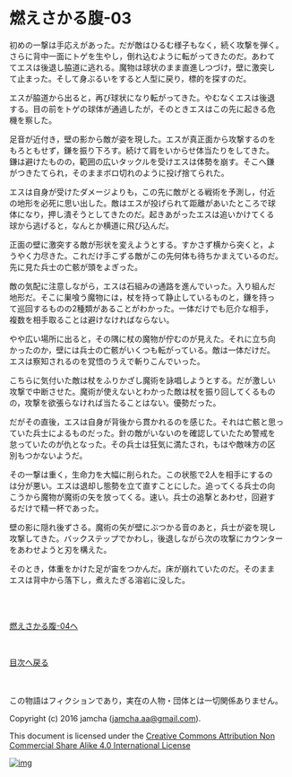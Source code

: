 # 燃えさかる腹-03

初めの一撃は手応えがあった。だが敵はひるむ様子もなく，続く攻撃を弾く。  
さらに背中一面にトゲを生やし，倒れ込むように転がってきたのだ。あわて  
てエスは後退し脇道に逃れる。魔物は球状のまま直進しつづけ，壁に激突し  
て止まった。そして身ぶるいをすると人型に戻り，標的を探すのだ。  

エスが脇道から出ると，再び球状になり転がってきた。やむなくエスは後退  
する。目の前をトゲの球体が通過したが，そのときエスはこの先に起きる危  
機を察した。  

足音が近付き，壁の影から敵が姿を現した。エスが真正面から攻撃するのを  
もろともせず，鎌を振り下ろす。続けて肩をいからせ体当たりをしてきた。  
鎌は避けたものの，範囲の広いタックルを受けエスは体勢を崩す。そこへ鎌  
がつきたてられ，そのままボロ切れのように投げ捨てられた。  

エスは自身が受けたダメージよりも，この先に敵がとる戦術を予測し，付近  
の地形を必死に思い出した。敵はエスが投げられて距離があいたところで球  
体になり，押し潰そうとしてきたのだ。起きあがったエスは追いかけてくる  
球から逃げると，なんとか横道に飛び込んだ。  

正面の壁に激突する敵が形状を変えようとする。すかさず横から突くと，よ  
うやく力尽きた。これだけ手こずる敵がこの先何体も待ちかまえているのだ。  
先に見た兵士の亡骸が頭をよぎった。  

敵の気配に注意しながら，エスは石組みの通路を進んでいった。入り組んだ  
地形だ。そこに巣喰う魔物には，杖を持って静止しているものと，鎌を持っ  
て巡回するものの2種類があることがわかった。一体だけでも厄介な相手，  
複数を相手取ることは避けなければならない。  

やや広い場所に出ると，その隅に杖の魔物が佇むのが見えた。それに立ち向  
かったのか，壁には兵士の亡骸がいくつも転がっている。敵は一体だけだ。  
エスは察知されるのを覚悟のうえで斬りこんでいった。  

こちらに気付いた敵は杖をふりかざし魔術を詠唱しようとする。だが激しい  
攻撃で中断させた。魔術が使えないとわかった敵は杖を振り回してくるもの  
の，攻撃を欲張らなければ当たることはない。優勢だった。  

だがその直後，エスは自身が背後から貫かれるのを感じた。それは亡骸と思っ  
ていた兵士によるものだった。針の敵がいないのを確認していたため警戒を  
怠っていたのが仇となった。その兵士は狂気に満たされ，もはや敵味方の区  
別もつかないようだ。  

その一撃は重く，生命力を大幅に削られた。この状態で2人を相手にするの  
は分が悪い。エスは退却し態勢を立て直すことにした。追ってくる兵士の向  
こうから魔物が魔術の矢を放ってくる。速い。兵士の追撃とあわせ，回避す  
るだけで精一杯であった。  

壁の影に隠れ後ずさる。魔術の矢が壁にぶつかる音のあと，兵士が姿を現し  
攻撃してきた。バックステップでかわし，後退しながら次の攻撃にカウンター  
をあわせようと刃を構えた。  

そのとき，体重をかけた足が宙をつかんだ。床が崩れていたのだ。そのまま  
エスは背中から落下し，煮えたぎる溶岩に没した。  

<br>  
<br>  

[燃えさかる腹-04へ](https://github.com/jamcha-aa/EbonyBlades/blob/master/articles/meltystomach/04.md)  

<br>  

[目次へ戻る](https://github.com/jamcha-aa/EbonyBlades/blob/master/README.md)  

<br>  
<br>  
この物語はフィクションであり，実在の人物・団体とは一切関係ありません。  

Copyright (c) 2016 jamcha (jamcha.aa@gmail.com).  

This document is licensed under the [Creative Commons Attribution Non Commercial Share Alike 4.0 International License](http://creativecommons.org/licenses/by-nc-sa/4.0/deed)  

[![img](http://i.creativecommons.org/l/by-nc-sa/3.0/80x15.png)](http://creativecommons.org/licenses/by-nc-sa/4.0/deed)